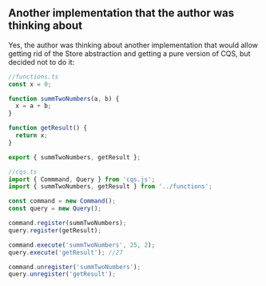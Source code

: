 ## Another implementation that the author was thinking about

Yes, the author was thinking about another implementation that would allow getting rid of the Store abstraction and getting a pure version of CQS, but decided not to do it:

```ts
//functions.ts
const x = 0;

function summTwoNumbers(a, b) {
  x = a + b;
}

function getResult() {
  return x;
}

export { summTwoNumbers, getResult };
```

```ts
//cqs.ts
import { Commmand, Query } from 'cqs.js';
import { summTwoNumbers, getResult } from '../functions';

const command = new Command();
const query = new Query();

command.register(summTwoNumbers);
query.register(getResult);

command.execute('summTwoNumbers', 25, 2);
query.execute('getResult'); //27

command.unregister('summTwoNumbers');
query.unregister('getResult');
```
